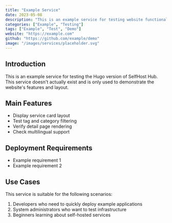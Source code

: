 ```yaml
---
title: "Example Service"
date: 2023-05-08
description: "This is an example service for testing website functionality"
categories: ["Example", "Testing"]
tags: ["Example", "Test", "Demo"]
website: "https://example.com"
github: "https://github.com/example/demo"
image: "/images/services/placeholder.svg"
---
```


## Introduction

This is an example service for testing the Hugo version of SelfHost Hub. This service doesn't actually exist and is only used to demonstrate the website's features and layout.

## Main Features

- Display service card layout
- Test tag and category filtering
- Verify detail page rendering
- Check multilingual support

## Deployment Requirements

- Example requirement 1
- Example requirement 2

## Use Cases

This service is suitable for the following scenarios:

1. Developers who need to quickly deploy example applications
2. System administrators who want to test infrastructure
3. Beginners learning about self-hosted services 